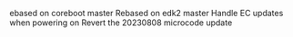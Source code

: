 ebased on coreboot master
Rebased on edk2 master
Handle EC updates when powering on
Revert the 20230808 microcode update

